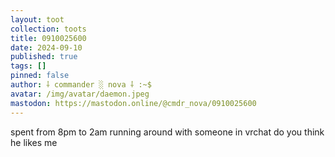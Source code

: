 ```yaml
---
layout: toot
collection: toots
title: 0910025600
date: 2024-09-10
published: true
tags: []
pinned: false
author: ⸸ commander ░ nova ⸸ :~$
avatar: /img/avatar/daemon.jpeg
mastodon: https://mastodon.online/@cmdr_nova/0910025600
---
```


spent from 8pm to 2am running around with someone in vrchat do you think he likes me
